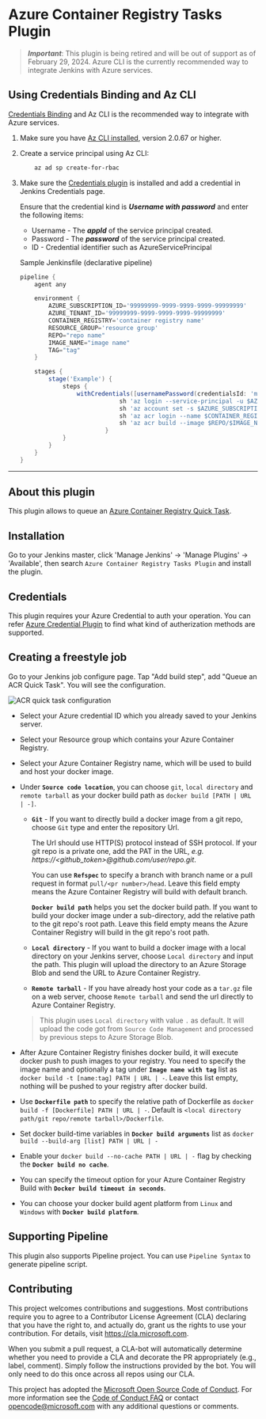 # Azure Container Registry Tasks Plugin

> ***Important***: This plugin is being retired and will be out of support as of February 29, 2024. Azure CLI is the currently recommended way to integrate Jenkins with Azure services.

## Using Credentials Binding and Az CLI

[Credentials Binding](https://plugins.jenkins.io/credentials-binding/) and Az CLI is the recommended way to integrate with Azure services.

1. Make sure you have [Az CLI installed](https://docs.microsoft.com/en-us/cli/azure/install-azure-cli), version 2.0.67 or higher.
2. Create a service principal using Az CLI:

    ```bash
        az ad sp create-for-rbac
    ```

3. Make sure the [Credentials plugin](https://plugins.jenkins.io/credentials/) is installed and add a credential in Jenkins Credentials page.

   Ensure that the credential kind is ***Username with password*** and enter the following items:
    * Username - The ***appId*** of the service principal created.
    * Password - The ***password*** of the service principal created.
    * ID - Credential identifier such as AzureServicePrincipal

   Sample Jenkinsfile (declarative pipeline)

    ```groovy
    pipeline {
        agent any

        environment {
            AZURE_SUBSCRIPTION_ID='99999999-9999-9999-9999-99999999'
            AZURE_TENANT_ID='99999999-9999-9999-9999-99999999'
            CONTAINER_REGISTRY='container registry name'
            RESOURCE_GROUP='resource group'
            REPO="repo name"
            IMAGE_NAME="image name"
            TAG="tag"
        }

        stages {
            stage('Example') {
                steps {
                    withCredentials([usernamePassword(credentialsId: 'myAzureCredential', passwordVariable: 'AZURE_CLIENT_SECRET', usernameVariable: 'AZURE_CLIENT_ID')]) {
                                sh 'az login --service-principal -u $AZURE_CLIENT_ID -p $AZURE_CLIENT_SECRET -t $AZURE_TENANT_ID'
                                sh 'az account set -s $AZURE_SUBSCRIPTION_ID'
                                sh 'az acr login --name $CONTAINER_REGISTRY --resource-group $RESOURCE_GROUP'
                                sh 'az acr build --image $REPO/$IMAGE_NAME:$TAG --registry $CONTAINER_REGISTRY --file Dockerfile . '
                            }
                }
            }
        }
    }
    ```

---

## About this plugin


This plugin allows to queue an
[Azure Container Registry Quick Task](https://docs.microsoft.com/en-us/azure/container-registry/container-registry-tasks-overview).

## Installation

Go to your Jenkins master, click 'Manage Jenkins' -> 'Manage Plugins' -> 'Available', then search `Azure Container Registry Tasks Plugin` and install the plugin.

## Credentials
This plugin requires your Azure Credential to auth your operation.
You can refer [Azure Credential Plugin](https://wiki.jenkins.io/display/JENKINS/Azure+Credentials+plugin)
to find what kind of autherization methods are supported.

## Creating a freestyle job
Go to your Jenkins job configure page. Tap "Add build step", add "Queue an ACR Quick Task".
You will see the configuration.

![ACR quick task configuration](./img/freestyle-config.png)

* Select your Azure credential ID which you already saved to your Jenkins server.
* Select your Resource group which contains your Azure Container Registry.
* Select your Azure Container Registry name, which will be used to build and host your docker image.

* Under **`Source code location`**, you can choose `git`, `local directory` and `remote tarball` as your docker build
  path as `docker build [PATH | URL | -]`.
    * **`Git`** - If you want to directly build a docker image from a git repo,
      choose `Git` type and enter the repository Url.

      The Url should use HTTP(S) protocol instead of SSH protocol.
      If your git repo is a private one, add the PAT in the URL, *e.g. https://<github_token>@github.com/user/repo.git*.

      You can use **`Refspec`** to specify a branch with branch name or a pull request in format `pull/<pr number>/head`.
      Leave this field empty means the Azure Container Registry will build with default branch.

      **`Docker build path`** helps you set the docker build path.
      If you want to build your docker image under a sub-directory, add the relative path to the git repo's root path.
      Leave this field empty means the Azure Container Registry will build in the git repo's root path.

    * **`Local directory`** - If you want to build a docker image with a local directory on your Jenkins server,
      choose `Local directory` and input the path. This plugin will upload the directory to an Azure Storage Blob
      and send the URL to Azure Container Registry.

    * **`Remote tarball`** - If you have already host your code as a `tar.gz` file on a web server,
      choose `Remote tarball` and send the url directly to Azure Container Registry.

  > This plugin uses `Local directory` with value `.` as default.
  It will upload the code got from `Source Code Management` and processed by previous steps to Azure Storage Blob.

* After Azure Container Registry finishes docker build, it will execute docker push to push images to your registry.
  You need to specify the image name and optionally a tag under **`Image name with tag`** list
  as `docker build -t [name:tag] PATH | URL | -`.
  Leave this list empty, nothing will be pushed to your registry after docker build.

* Use **`Dockerfile path`** to specify the relative path of Dockerfile as `docker build -f [Dockerfile] PATH | URL | -`.
  Default is `<local directory path/git repo/remote tarball>/Dockerfile`.

* Set docker build-time variables in **`Docker build arguments`** list as `docker build --build-arg [list] PATH | URL | -`

* Enable your `docker build --no-cache PATH | URL | -` flag by checking the **`Docker build no cache`**.

* You can specify the timeout option for your Azure Container Registry Build with **`Docker build timeout in seconds`**.

* You can choose your docker build agent platform from `Linux` and `Windows` with **`Docker build platform`**.

## Supporting Pipeline
This plugin also supports Pipeline project. You can use `Pipeline Syntax` to generate pipeline script.

## Contributing

This project welcomes contributions and suggestions.  Most contributions require you to agree to a
Contributor License Agreement (CLA) declaring that you have the right to, and actually do, grant us
the rights to use your contribution. For details, visit https://cla.microsoft.com.

When you submit a pull request, a CLA-bot will automatically determine whether you need to provide
a CLA and decorate the PR appropriately (e.g., label, comment). Simply follow the instructions
provided by the bot. You will only need to do this once across all repos using our CLA.

This project has adopted the [Microsoft Open Source Code of Conduct](https://opensource.microsoft.com/codeofconduct/).
For more information see the [Code of Conduct FAQ](https://opensource.microsoft.com/codeofconduct/faq/) or
contact [opencode@microsoft.com](mailto:opencode@microsoft.com) with any additional questions or comments.
